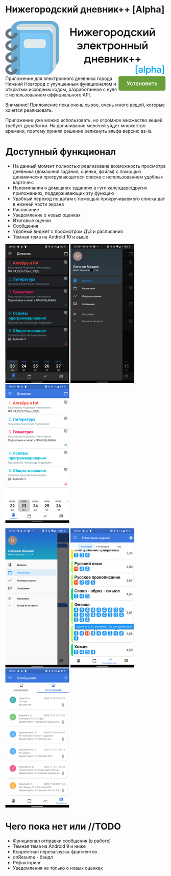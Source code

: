 # Нижегородский дневник++ [Alpha]
<img alt="portfolio_view" src="https://github.com/Snow4DV/nnDiaryPlus/blob/master/screenshots/LogoGithub.png">
<a href="https://github.com/Snow4DV/nnDiaryPlus/releases/download/v0.0.0.4/nnDiaryPlus.v0.0.0.4.apk">
<img width="30%" align="right" alt="portfolio_view" src="https://github.com/Snow4DV/nnDiaryPlus/blob/master/screenshots/installbutton.png"> 
</a>
Приложение для электронного дневника города Нижний Новгород с улучшенным функционалом и открытым исходным кодом, разработанное с нуля
с использованием оффициального API. 

Внимание! Приложение пока очень сырое, очень много вещей, которые хочется реализовать.

Приложение уже можно использовать, но огромное множество вещей требует доработки. На допиливание мелочей уйдет множество времени, поэтому принял решение релизнуть альфа версию
as-is.

# Доступный функционал
* На данный момент полностью реализована возможность просмотра дневника (домашния задания, оценки, файлы) с помощью динамически прогружающегося списка с использованием удобных карточек.
* Напоминания о домашних заданиях в гугл календаре\других приложениях, поддерживающих эту функцию
* Удобный переход по датам с помощью прокручиваемого списка дат в нижней части экрана
* Расписание
* Уведомление о новых оценках
* Итоговые оценки
* Сообщения
* Удобный виджет с просмотром Д\З и расписания
* Темная тема на Android 10 и выше 
<p float="left">
<img width="200" alt="portfolio_view" src="https://github.com/Snow4DV/nnDiaryPlus/blob/master/screenshots/1.png"> 
<img width="200" alt="portfolio_view" src="https://github.com/Snow4DV/nnDiaryPlus/blob/master/screenshots/2.png">
<img width="200" alt="portfolio_view" src="https://github.com/Snow4DV/nnDiaryPlus/blob/master/screenshots/3.png">
</p>
<p float="left">
<img width="200" alt="portfolio_view" src="https://github.com/Snow4DV/nnDiaryPlus/blob/master/screenshots/4.png">
<img width="200" alt="portfolio_view" src="https://github.com/Snow4DV/nnDiaryPlus/blob/master/screenshots/5.png">
<img width="200" alt="portfolio_view" src="https://github.com/Snow4DV/nnDiaryPlus/blob/master/screenshots/6.png">
</p>

# Чего пока нет или //TODO
* Функционал отправки сообщения (в работе)
* Темная тема на Android 9 и ниже
* Корректная перезагрузка фрагментов
* onResume - бандл
* Рефакторинг
* Уведомления не только о новых оценках
